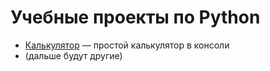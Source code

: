 # Учебные проекты по Python

- [Калькулятор](./calculator) — простой калькулятор в консоли
- (дальше будут другие)
